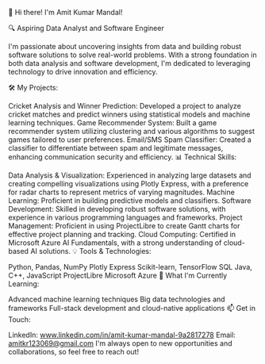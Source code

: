 👋 Hi there! I'm Amit Kumar Mandal!

🔍 Aspiring Data Analyst and Software Engineer

I'm passionate about uncovering insights from data and building robust software solutions to solve real-world problems. With a strong foundation in both data analysis and software development, I'm dedicated to leveraging technology to drive innovation and efficiency.

🛠 My Projects:

  Cricket Analysis and Winner Prediction: Developed a project to analyze cricket matches and predict winners using statistical models and machine learning techniques.
  Game Recommender System: Built a game recommender system utilizing clustering and various algorithms to suggest games tailored to user preferences.
  Email/SMS Spam Classifier: Created a classifier to differentiate between spam and legitimate messages, enhancing communication security and efficiency.
📊 Technical Skills:

  Data Analysis & Visualization: Experienced in analyzing large datasets and creating compelling visualizations using Plotly Express, with a preference for radar charts        to represent metrics of varying magnitudes.
  Machine Learning: Proficient in building predictive models and classifiers.
  Software Development: Skilled in developing robust software solutions, with experience in various programming languages and frameworks.
  Project Management: Proficient in using ProjectLibre to create Gantt charts for effective project planning and tracking.
  Cloud Computing: Certified in Microsoft Azure AI Fundamentals, with a strong understanding of cloud-based AI solutions.
💡 Tools & Technologies:

  Python, Pandas, NumPy
  Plotly Express
  Scikit-learn, TensorFlow
  SQL
  Java, C++, JavaScript
  ProjectLibre
  Microsoft Azure
🌱 What I'm Currently Learning:

  Advanced machine learning techniques
  Big data technologies and frameworks
  Full-stack development and cloud-native applications
📫 Get in Touch:

  LinkedIn: www.linkedin.com/in/amit-kumar-mandal-9a2817278
  Email: amitkr123069@gmail.com
I'm always open to new opportunities and collaborations, so feel free to reach out!
